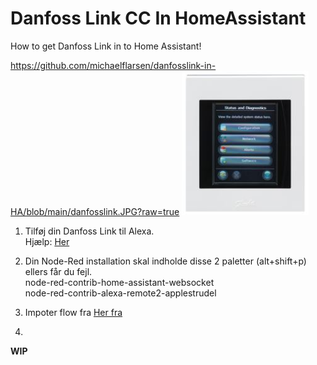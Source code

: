 # Danfoss Link CC In HomeAssistant
How to get Danfoss Link in to Home Assistant!

https://github.com/michaelflarsen/danfosslink-in-HA/blob/main/danfosslink.JPG?raw=true
<img src="https://github.com/michaelflarsen/danfosslink-in-HA/blob/main/danfosslink.JPG" alt="Italian Trulli">


1. Tilføj din Danfoss Link til Alexa.
    <br>Hjælp: <a href="https://github.com/michaelflarsen/danfosslink-in-HA/blob/main/danfossAlexaSetup.pdf">Her</a> 

2. Din Node-Red installation skal indholde disse 2 paletter (alt+shift+p) ellers får du fejl.
    <br> node-red-contrib-home-assistant-websocket 
    <br> node-red-contrib-alexa-remote2-applestrudel
   
3. Impoter flow fra <a href="https://github.com/michaelflarsen/danfosslink-in-HA/blob/main/Node-Red%20Flow">Her fra</a>

4. 

**WIP**
